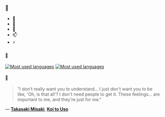 ### 👋

- 🔭
- 🌱
- 💬
- 📫
- ⚡

#### 🧏

[![Most used languages](https://github-readme-stats-aynah.vercel.app/api/top-langs/?username=aynh&theme=solarized-dark&langs_count=6&layout=compact&hide_title=true)](https://github.com/anuraghazra/github-readme-stats#gh-dark-mode-only)
[![Most used languages](https://github-readme-stats-aynah.vercel.app/api/top-langs/?username=aynh&theme=solarized-light&langs_count=6&layout=compact&hide_title=true)](https://github.com/anuraghazra/github-readme-stats#gh-light-mode-only)

#### 💬

> "I don't really want you to understand... I just don't want you to be like, 'Oh, is that all'? I don't need people to get it. These feelings... are important to me, and they're just for me."

&mdash; [**Takasaki Misaki**](https://myanimelist.net/character.php?q=Takasaki%20Misaki&cat=character), [**Koi to Uso**](https://myanimelist.net/search/all?q=Koi%20to%20Uso&cat=all)
